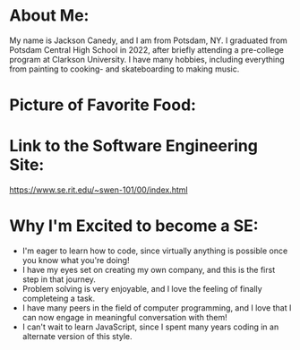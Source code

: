 # About Me:
  My name is Jackson Canedy, and I am from Potsdam, NY.  I graduated from Potsdam Central High School in 2022, after briefly attending a pre-college program at 
  Clarkson University.  I have many hobbies, including everything from painting to cooking- and skateboarding to making music.
  
# Picture of Favorite  Food:
  

# Link to the Software Engineering Site:
  https://www.se.rit.edu/~swen-101/00/index.html
  
# Why I'm Excited to become a SE:
  * I'm eager to learn how to code, since virtually anything is possible once you know what you're doing!
  * I have my eyes set on creating my own company, and this is the first step in that journey.
  * Problem solving is very enjoyable, and I love the feeling of finally completeing a task.
  * I have many peers in the field of computer programming, and I love that I can now engage in meaningful conversation with them!
  * I can't wait to learn JavaScript, since I spent many years coding in an alternate version of this style.
